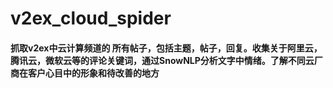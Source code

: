 # v2ex_cloud_spider

#### 抓取v2ex中云计算频道的 所有帖子，包括主题，帖子，回复。收集关于阿里云，腾讯云，微软云等的评论关键词，通过SnowNLP分析文字中情绪。了解不同云厂商在客户心目中的形象和待改善的地方
